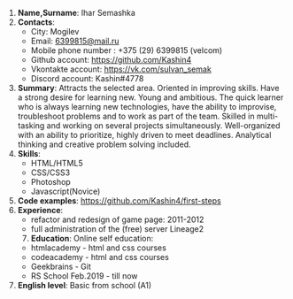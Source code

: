 1. **Name,Surname**: Ihar Semashka
2. **Contacts**:
   * City: Mogilev
   * Email: 6399815@mail.ru 
   * Mobile phone number : +375 (29) 6399815 (velcom)
   * Github account: https://github.com/Kashin4
   * Vkontakte account: https://vk.com/sulvan_semak
   * Discord account: Kashin#4778
3. **Summary**: Attracts the selected area. Oriented in improving skills. Have a strong desire for learning new. 
    Young and ambitious. The quick learner who is always learning new technologies, have the ability to improvise, troubleshoot problems and to work as part of the team. Skilled in multi-tasking and working on several projects simultaneously. 
    Well-organized with an ability to prioritize, highly driven to meet deadlines. Analytical thinking and creative problem solving included.
4. **Skills**:  
   * HTML/HTML5
   * CSS/CSS3
   * Photoshop
   * Javascript(Novice)
5. **Code examples**: https://github.com/Kashin4/first-steps
6. **Experience**:  
   * refactor and redesign of game page: 2011-2012
   * full administration of the (free) server Lineage2
   7. **Education**: Online self education: 
   * htmlacademy - html  and css courses
   * codeacademy - html  and css courses
   * Geekbrains - Git
   * RS School Feb.2019 - till now
8. **English level**: Basic from school (A1)
